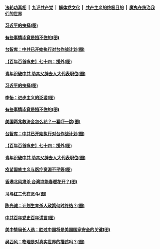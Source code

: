 

####  [法轮功真相](../../../../basic/blob/master/README.md?t=02280801) &nbsp;|&nbsp; [九评共产党](../../../../9ping.md/blob/master/README.md?t=02280801) &nbsp;|&nbsp; [解体党文化](../../../../jtdwh.md/blob/master/README.md?t=02280801)  &nbsp;|&nbsp; [共产主义的终极目的](../../../../gczydzjmd.md/blob/master/README.md?t=02280801) &nbsp;|&nbsp; [魔鬼在统治我们的世界](../../../../mgztzwmdsj.md/blob/master/README.md?t=02280801) 

#### [习近平的抉择(图)](../pages/p4/963864.md?t=02280801) 

#### [有些事情毕竟是挡不住的(图)](../pages/p4/963862.md?t=02280801) 

#### [台智库：中共已开始执行对台作战计划(图)](../pages/p4/963858.md?t=02280801) 

#### [【百年百首咏史】七十四：援外(图)](../pages/p4/963863.md?t=02280801) 

#### [青年识破中共 助其父辞去人大代表职位(图)](../pages/p4/963776.md?t=02280801) 



#### [习近平的抉择(图)](../pages/p4/963864.md?t=02280801) 

#### [李怡：进步主义的泛滥(图)](../pages/p4/963859.md?t=02280801) 

#### [有些事情毕竟是挡不住的(图)](../pages/p4/963862.md?t=02280801) 

#### [美国两兆救济金怎么花？一看吓一跳(图)](../pages/p4/963772.md?t=02280801) 

#### [台智库：中共已开始执行对台作战计划(图)](../pages/p4/963858.md?t=02280801) 

#### [【百年百首咏史】七十四：援外(图)](../pages/p4/963863.md?t=02280801) 



#### [青年识破中共 助其父辞去人大代表职位(图)](../pages/p4/963776.md?t=02280801) 


#### [疫苗国族主义与医疗资源不平等(图)](../pages/p4/963770.md?t=02280801) 

#### [香港北风肃杀 台湾岂能春暖花开？(图)](../pages/p4/963765.md?t=02280801) 

#### [习与红二代在恶斗(图)](../pages/p4/963766.md?t=02280801) 

#### [陈光诚：计划生育杀人政策何时终结？(图)](../pages/p4/963755.md?t=02280801) 

#### [中共百年党史百年谎言(图)](../pages/p4/963753.md?t=02280801) 

#### [美中情局长人选：胜过中国将是美国国家安全的关键(图)](../pages/p4/963708.md?t=02280801) 


#### [吴西风：物理是对真实世界的描述吗？(图)](../pages/p4/963705.md?t=02280801) 


